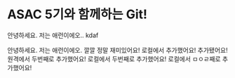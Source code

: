 # ASAC 5기와 함께하는 Git!

안녕하세요. 저는 애런이에오..
kdaf

안녕하세요. 저는 애런이에오.
깔깔
정말 재미있어요!
로컬에서 추가했어요!
추가됐어요!
원격에서 두번째로 추가했어요!
로컬에서 두번째로 추가했어요!
로컬에서 ㅁㅇㄹ째로 추가했어요!
